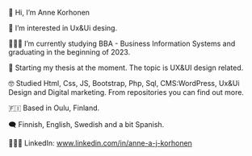 👋 Hi, I’m Anne Korhonen

🤍 I’m interested in Ux&Ui desing.

👩🏻‍💻 I’m currently studying BBA - Business Information Systems and graduating in the beginning of 2023.

:pencil: Starting my thesis at the moment. The topic is UX&UI design related.

🤓 Studied Html, Css, JS, Bootstrap, Php, Sql, CMS:WordPress, Ux&Ui Design and Digital marketing. From repositories you can find out more.

🇫🇮 Based in Oulu, Finland.

🗨 Finnish, English, Swedish and a bit Spanish.

👩🏻‍💼 LinkedIn: www.linkedin.com/in/anne-a-j-korhonen
